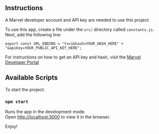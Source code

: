 ## Instructions

A Marvel developer account and API key are needed to use this project. 

To use this app, create a file under the `src/` directory called `constants.js`.
Next, add the following line:

`export const URL_ENDING = "ts=1&hash=YOUR_HASH_HERE" + "&apikey=YOUR_PUBLIC_API_KEY_HERE";`

For instructions on how to get an API key and hash, visit the [Marvel Developer Portal](https://developer.marvel.com/)

## Available Scripts

To start the project:

### `npm start`

Runs the app in the development mode.\
Open [http://localhost:3000](http://localhost:3000) to view it in the browser.

Enjoy!